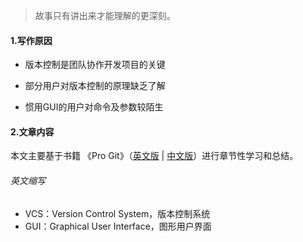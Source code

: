 > 故事只有讲出来才能理解的更深刻。

#### 1.写作原因

* 版本控制是团队协作开发项目的关键

* 部分用户对版本控制的原理缺乏了解

* 惯用GUI的用户对命令及参数较陌生
  
#### 2.文章内容
  
本文主要基于书籍 《Pro Git》（[英文版](https://github.com/progit/progit2) | [中文版](https://git-scm.com/book/zh/v2)）进行章节性学习和总结。

###### 英文缩写

* VCS：Version Control System，版本控制系统
* GUI：Graphical User Interface，图形用户界面
